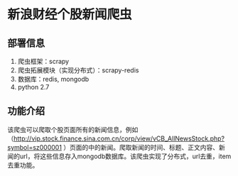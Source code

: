 # 新浪财经个股新闻爬虫

## 部署信息

1. 爬虫框架：scrapy
2. 爬虫拓展模块（实现分布式）：scrapy-redis
3. 数据库：redis, mongodb
4. python 2.7

## 功能介绍

该爬虫可以爬取个股页面所有的新闻信息，例如（http://vip.stock.finance.sina.com.cn/corp/view/vCB_AllNewsStock.php?symbol=sz000001 ）页面的中的新闻。爬取新闻的时间、标题、正文内容、新闻的url，将这些信息存入mongodb数据库。该爬虫实现了分布式，url去重，item去重功能。